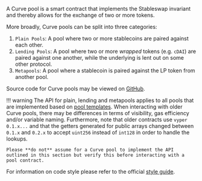A Curve pool is a smart contract that implements the Stableswap invariant and thereby allows for the exchange of two or more tokens.

More broadly, Curve pools can be split into three categories:

1. `Plain Pools`: A pool where two or more stablecoins are paired against each other.
2. `Lending Pools`: A pool where two or more *wrapped* tokens (e.g. `cDAI`) are paired against one another, while the underlying is lent out on some other protocol.
3. `Metapools`: A pool where a stablecoin is paired against the LP token from another pool.

Source code for Curve pools may be viewed on [GitHub](https://github.com/curvefi/curve-contract/tree/master/contracts).

!!! warning
    The API for plain, lending and metapools applies to all pools that are implemented based on [pool templates](https://github.com/curvefi/curve-contract/tree/master/contracts/pool-templates). When interacting with older Curve pools, there may be differences in terms of visibility, gas efficiency and/or variable naming. Furthermore, note that older contracts use ``vyper 0.1.x...`` and that the getters generated for public arrays changed between ``0.1.x`` and ``0.2.x`` to accept ``uint256`` instead of ``int128`` in order to handle the lookups.

    Please **do not** assume for a Curve pool to implement the API outlined in this section but verify this before interacting with a pool contract.

For information on code style please refer to the official [style guide](https://vyper.readthedocs.io/en/stable/style-guide.html).
